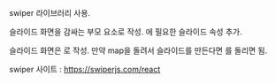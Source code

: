 swiper 라이브러리 사용.

슬라이드 화면을 감싸는 부모 요소로 <Swiper></Swiper> 작성.
<Swiper></Swiper>에 필요한 슬라이드 속성 추가.

슬라이드 화면은 <SwiperSlide></SwiperSlide>로 작성.
만약 map을 돌려서 슬라이드를 만든다면 <SwiperSlide></SwiperSlide>를 돌리면 됨.

swiper 사이트 : https://swiperjs.com/react

